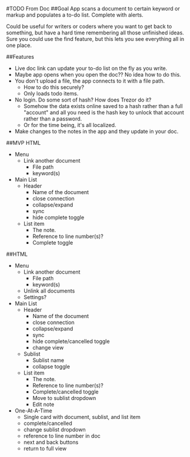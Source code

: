 #TODO From Doc
##Goal
App scans a document to certain keyword or markup and populates a to-do list. Complete with alerts.

Could be useful for writers or coders where you want to get back to something, but have a hard time remembering all those unfinished ideas. Sure you could use the find feature, but this lets you see everything all in one place.

##Features
- Live doc link can update your to-do list on the fly as you write.
- Maybe app opens when you open the doc?? No idea how to do this.
- You don't upload a file, the app connects to it with a file path.
    - How to do this securely?
    - Only loads todo items.
- No login. Do some sort of hash? How does Trezor do it? 
    - Somehow the data exists online saved to a hash rather than a full "account" and all you need is the hash key to unlock that account rather than a password.
    - Or for the time being, it's all localized.
- Make changes to the notes in the app and they update in your doc. 

##MVP HTML
- Menu
    - Link another document
        - File path
        - keyword(s)
- Main List
    - Header
        - Name of the document
        - close connection
        - collapse/expand
        - sync
        - hide complete toggle
    - List item
        - The note.
        - Reference to line number(s)?
        - Complete toggle

##HTML
- Menu
    - Link another document
        - File path
        - keyword(s)
    - Unlink all documents
    - Settings?
- Main List
    - Header
        - Name of the document
        - close connection
        - collapse/expand
        - sync
        - hide complete/cancelled toggle
        - change view
    - Sublist
        - Sublist name
        - collapse toggle
    - List item
        - The note.
        - Reference to line number(s)?
        - Complete/cancelled toggle
        - Move to sublist dropdown
        - Edit note
- One-At-A-Time
    - Single card with document, sublist, and list item
    - complete/cancelled
    - change sublist dropdown
    - reference to line number in doc
    - next and back buttons
    - return to full view